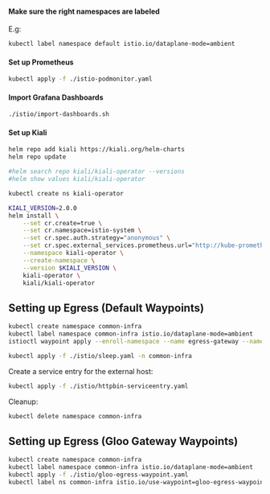 

#### Make sure the right namespaces are labeled
E.g:

```bash
kubectl label namespace default istio.io/dataplane-mode=ambient
```

#### Set up Prometheus
```bash
kubectl apply -f ./istio-podmonitor.yaml
```

#### Import Grafana Dashboards
```bash
./istio/import-dashboards.sh
```

#### Set up Kiali

```bash
helm repo add kiali https://kiali.org/helm-charts
helm repo update

#helm search repo kiali/kiali-operator --versions
#helm show values kiali/kiali-operator

kubectl create ns kiali-operator

KIALI_VERSION=2.0.0
helm install \
    --set cr.create=true \
    --set cr.namespace=istio-system \
    --set cr.spec.auth.strategy="anonymous" \
    --set cr.spec.external_services.prometheus.url="http://kube-prometheus-stack-prometheus.monitoring.svc:9090" \
    --namespace kiali-operator \
    --create-namespace \
    --version $KIALI_VERSION \
    kiali-operator \
    kiali/kiali-operator
```


## Setting up Egress (Default Waypoints)

```bash
kubectl create namespace common-infra
kubectl label namespace common-infra istio.io/dataplane-mode=ambient
istioctl waypoint apply --enroll-namespace --name egress-gateway --namespace common-infra
```

```bash
kubectl apply -f ./istio/sleep.yaml -n common-infra
```

Create a service entry for the external host:

```bash
kubectl apply -f ./istio/httpbin-serviceentry.yaml
```

Cleanup:

```bash
kubectl delete namespace common-infra
```

## Setting up Egress (Gloo Gateway Waypoints)


```bash
kubectl create namespace common-infra
kubectl label namespace common-infra istio.io/dataplane-mode=ambient
kubectl apply -f ./istio/gloo-egress-waypoint.yaml
kubectl label ns common-infra istio.io/use-waypoint=gloo-egress-waypoint
```
